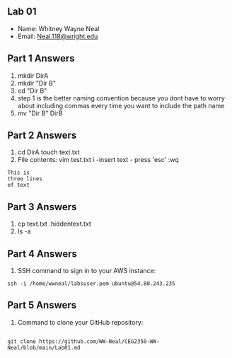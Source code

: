 ## Lab 01

- Name: Whitney Wayne Neal
- Email: Neal.118@wright.edu

## Part 1 Answers

1. mkdir DirA
2. mkdir "Dir B"
3. cd "Dir B"
4. step 1 is the better naming convention because you dont have to worry about including commas every time you want to include the path name
5. mv "Dir B" DirB

## Part 2 Answers

1. cd DirA
   touch text.txt
2. File contents:
   vim test.txt
   i
   -insert text -
    press 'esc'
    :wq

```
This is
three lines
of text
```

## Part 3 Answers

1. cp text.txt .hiddentext.txt
2. ls -a

## Part 4 Answers

1. SSH command to sign in to your AWS instance:

```
ssh -i /home/wwneal/labsuser.pem ubuntu@54.80.243.235
```

## Part 5 Answers

1. Command to clone your GitHub repository:

```

git clone https://github.com/WW-Neal/CEG2350-WW-Neal/blob/main/Lab01.md
